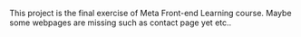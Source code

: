 This project is the final exercise of Meta Front-end Learning course. Maybe some webpages are missing such as contact page yet etc..
